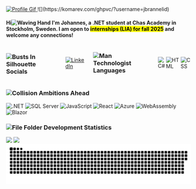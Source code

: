 <a href="https://jbrannelid.github.io/Portfolio/index.html" target="_blank" rel="noopener">
  <img src="https://github.com/JBrannelid/JBrannelid/blob/main/DarkProfile.gif?raw=true" alt="Profile Gif"/>
</a>
![](https://komarev.com/ghpvc/?username=jbrannelid)

<h4>
    Hi<img src="https://raw.githubusercontent.com/Tarikul-Islam-Anik/Telegram-Animated-Emojis/main/People/Waving%20Hand.webp" alt="Waving Hand" width="25" height="25" /> I'm Johannes, a .NET student at Chas Academy in Stockholm, Sweden. I am open to <mark>internships (LIA) for fall 2025</mark> and welcome any connections!
</h4>

<div style="display: flex; justify-content: space-between; align-items: center;">
    <h3 style="margin-right: 20px;">
        <img src="https://raw.githubusercontent.com/Tarikul-Islam-Anik/Telegram-Animated-Emojis/main/People/Busts%20In%20Silhouette.webp" alt="Busts In Silhouette" width="25" height="25" /> 
        Socials</h3>
    <a href="https://linkedin.com/in/Johannes-Brannelid">
        <img src="https://img.shields.io/badge/LinkedIn-%230077B5.svg?logo=linkedin&logoColor=white" alt="LinkedIn" />
    </a>
    <h3 style="margin: 0 20px;">
        <img src="https://raw.githubusercontent.com/Tarikul-Islam-Anik/Telegram-Animated-Emojis/main/People/Man%20Technologist.webp" alt="Man Technologist" width="25" height="25" /> 
        Languages</h3>
    <img src="https://img.shields.io/badge/c%23-%23239120.svg?style=flat&logo=csharp&logoColor=white" alt="C#" />
    <img src="https://img.shields.io/badge/HTML5-%23E34F26.svg?style=flat&logo=html5&logoColor=white" alt="HTML" />
    <img src="https://img.shields.io/badge/CSS3-%231572B6.svg?style=flat&logo=css3&logoColor=white" alt="CSS" />
</div>
<h3> 
    <img src="https://raw.githubusercontent.com/Tarikul-Islam-Anik/Telegram-Animated-Emojis/main/Symbols/Collision.webp" alt="Collision" width="25" height="25" />
    Ambitions Ahead</h3>
<div style="margin-top: 10px;">
    <img src="https://img.shields.io/badge/.NET-%23008C54.svg?style=flat&logo=.net&logoColor=white" alt=".NET" />
    <img src="https://img.shields.io/badge/SQL%20Server-%234479A1.svg?style=flat&logo=microsoft-sql-server&logoColor=white" alt="SQL Server" />
    <img src="https://img.shields.io/badge/JavaScript-%23323330.svg?style=flat&logo=javascript&logoColor=yellow" alt="JavaScript" />
    <img src="https://img.shields.io/badge/React-%2300D8FF.svg?style=flat&logo=react&logoColor=white" alt="React" />
    <img src="https://img.shields.io/badge/Azure-%230072C6.svg?style=flat&logo=azure&logoColor=white" alt="Azure" />
    <img src="https://img.shields.io/badge/WebAssembly-%23000000.svg?style=flat&logo=webassembly&logoColor=white" alt="WebAssembly" />
    <img src="https://img.shields.io/badge/Blazor-%2300BFFF.svg?style=flat&logo=blazor&logoColor=white" alt="Blazor" />
</div>
<h3> 
    <img src="https://raw.githubusercontent.com/Tarikul-Islam-Anik/Telegram-Animated-Emojis/main/Objects/File%20Folder.webp" alt="File Folder" width="25" height="25" />
    Development Statistics 
</h3>
<div>
    <img height="125px" src="https://github-readme-stats.vercel.app/api?username=jbrannelid&hide_title=true&hide_border=true&show_icons=true&include_all_commits=true&count_private=true&line_height=21&text_color=000&icon_color=000&bg_color=0,ea6161,ffc64d,fffc4d,52fa5a&theme=graywhite" />
    <img height="125px"src="https://github-readme-stats.vercel.app/api/wakatime?username=JBrannelid&hide=html&hide_title=false&hide_border=true&langs_count=6&text_color=000&icon_color=fff&bg_color=0,52fa5a,4dfcff,c64dff&theme=graywhite" />
</div>
    
<img src="https://github.com/JBrannelid/JBrannelid/blob/output/github-snake-dark.svg" alt="Snake Gif" />
